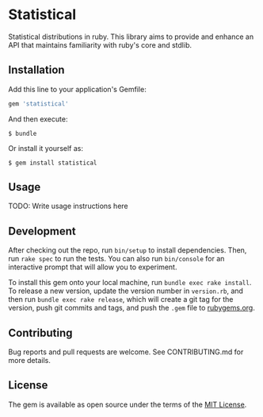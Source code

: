 # Statistical
Statistical distributions in ruby. This library aims to provide and enhance an API that maintains familiarity with ruby's core and stdlib.


## Installation

Add this line to your application's Gemfile:

```ruby
gem 'statistical'
```

And then execute:

    $ bundle

Or install it yourself as:

    $ gem install statistical

## Usage

TODO: Write usage instructions here

## Development

After checking out the repo, run `bin/setup` to install dependencies. Then, run `rake spec` to run the tests. You can also run `bin/console` for an interactive prompt that will allow you to experiment.

To install this gem onto your local machine, run `bundle exec rake install`. To release a new version, update the version number in `version.rb`, and then run `bundle exec rake release`, which will create a git tag for the version, push git commits and tags, and push the `.gem` file to [rubygems.org](https://rubygems.org).

## Contributing

Bug reports and pull requests are welcome. See CONTRIBUTING.md for more details.


## License

The gem is available as open source under the terms of the [MIT License](http://opensource.org/licenses/MIT).

